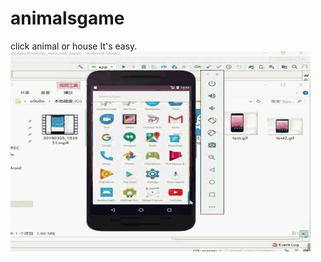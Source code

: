 # animalsgame
click animal or house
 It's easy.
![image](https://github.com/black-angle/animalsgame/blob/master/app/src/main/res/drawable/tt.gif)
